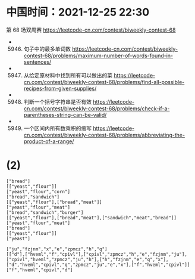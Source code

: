 
# 中国时间：2021-12-25 22:30

第 68 场双周赛 https://leetcode-cn.com/contest/biweekly-contest-68
- 5946. 句子中的最多单词数 https://leetcode-cn.com/contest/biweekly-contest-68/problems/maximum-number-of-words-found-in-sentences/
- 5947. 从给定原材料中找到所有可以做出的菜 https://leetcode-cn.com/contest/biweekly-contest-68/problems/find-all-possible-recipes-from-given-supplies/
- 5948. 判断一个括号字符串是否有效 https://leetcode-cn.com/contest/biweekly-contest-68/problems/check-if-a-parentheses-string-can-be-valid/
- 5949. 一个区间内所有数乘积的缩写 https://leetcode-cn.com/contest/biweekly-contest-68/problems/abbreviating-the-product-of-a-range/

# (2)

```
["bread"]
[["yeast","flour"]]
["yeast","flour","corn"]
["bread","sandwich"]
[["yeast","flour"],["bread","meat"]]
["yeast","flour","meat"]
["bread","sandwich","burger"]
[["yeast","flour"],["bread","meat"],["sandwich","meat","bread"]]
["yeast","flour","meat"]
["bread"]
[["yeast","flour"]]
["yeast"]

["ju","fzjnm","x","e","zpmcz","h","q"]
[["d"],["hveml","f","cpivl"],["cpivl","zpmcz","h","e","fzjnm","ju"],["cpivl","hveml","zpmcz","ju","h"],["h","fzjnm","e","q","x"],["d","hveml","cpivl","q","zpmcz","ju","e","x"],["f","hveml","cpivl"]]
["f","hveml","cpivl","d"]
```
